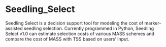# Seedling_Select
 Seedling Select is a decision support tool for modeling the cost of marker-assisted seedling selection. Currently programmed in Python, Seedling Select v1.0 can estimate selection costs of various MASS schemes and compare the cost of MASS with TSS based on users’ input.
